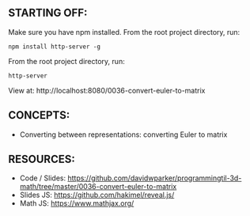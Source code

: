 ## STARTING OFF:

Make sure you have npm installed.
From the root project directory, run:
```
npm install http-server -g
```

From the root project directory, run:
```
http-server
```

View at: http://localhost:8080/0036-convert-euler-to-matrix

## CONCEPTS:

* Converting between representations: converting Euler to matrix

## RESOURCES:

* Code / Slides: https://github.com/davidwparker/programmingtil-3d-math/tree/master/0036-convert-euler-to-matrix
* Slides JS: https://github.com/hakimel/reveal.js/
* Math JS: https://www.mathjax.org/
